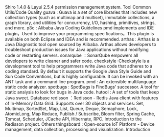 
Shiro 1.4.0 & Layui 2.5.4 permission management system.
Tool
Common Utils/Code Quality
guava : Guava is a set of core libraries that includes new collection types (such as multimap and multiset), immutable collections, a graph library, and utilities for concurrency, I/O, hashing, primitives, strings, and more.
p3c : Alibaba Java Coding Guidelines pmd implements and IDE plugin，Used to improve your programming specifications，This plugin is available on both Eclipse and IDEA and is recommended.
arthas : Arthas is a Java Diagnostic tool open sourced by Alibaba. Arthas allows developers to troubleshoot production issues for Java applications without modifying code or restarting servers.
sonarqube ：SonarQube empowers all developers to write cleaner and safer code.
checkstyle :Checkstyle is a development tool to help programmers write Java code that adheres to a coding standard. By default it supports the Google Java Style Guide and Sun Code Conventions, but is highly configurable. It can be invoked with an ANT task and a command line program.
pmd : An extensible multilanguage static code analyzer.
spotbugs : SpotBugs is FindBugs' successor. A tool for static analysis to look for bugs in Java code.
hutool : A set of tools that keep Java sweet.
Database
redisson ：Redisson - Redis Java client with features of In-Memory Data Grid. Supports over 30 objects and services: Set, Multimap, SortedSet, Map, List, Queue, Deque, Semaphore, Lock, AtomicLong, Map Reduce, Publish / Subscribe, Bloom filter, Spring Cache, Tomcat, Scheduler, JCache API, Hibernate, RPC. Introduction to the Redisson project.
Others
thingsboard : Open-source IoT Platform - Device management, data collection, processing and visualization.
Introduction
